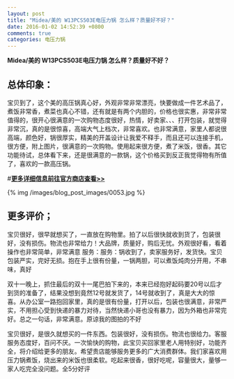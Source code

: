```yaml
---
layout: post
title: "Midea/美的 W13PCS503E电压力锅 怎么样？质量好不好？"
date: 2016-01-02 14:52:39 +0800
comments: true
categories: 电压力锅
---
```


**Midea/美的 W13PCS503E电压力锅 怎么样？质量好不好？**

## 总体印象：

宝贝到了，这个美的高压锅真心好，外观非常非常漂亮，快要做成一件艺术品了，煮饭非常香，煮菜也真心不错，还有就是有两个内胆的，价格也很实惠，非常非常值得的，很开心很满意的一次购物态度很好，热情，好卖家、、、打开包装，就觉得非常沉，真的是很惊喜，高端大气上档次，非常喜欢。也非常满意，家里人都说很高端，颜色好，锅很厚实，精美的开盖设计让我爱不释手，而且还可以连接手机，很方便，附上图片，很满意的一次购物。使用起来很方便，煮了米饭，很香。其它功能待试，总体看下来，还是很满意的一款锅，这个价格买到反正我觉得物有所值了，喜欢的一款高压锅。

#[**更多详细信息前往官方商店查看>>**](http://redirect.simba.taobao.com/rd?w=unionnojs&f=http%3A%2F%2Fai.taobao.com%2Fauction%2Fedetail.htm%3Fe%3DFQcGyuTFQl4jmraEDZVrLtjZpXdWlxEe3mOR1RWMIyqLltG5xFicOdXrTUTgh9sMDPIwxrc30rgx5xFFx04TddwPqZtsoXfgqLKJiCwc7I6msqdEeVczj3nayBoLCgTwXiecsi3INrd0LoV9DtDSHw%253D%253D%26ptype%3D100010%26from%3Dbasic&k=5ccfdb950740ca16&c=un&b=alimm_0&p=mm_109581374_12296429_46532450)

<!--More-->

{% img /images/blog_post_images/0053.jpg %}

## 更多评价；

宝贝很好，很早就想买了，一直放在购物里。拍了以后很快就收到货了，包装很好，没有损伤。物流也非常给力！大品牌，质量好，购后无忧。外观很好看，看着操作也非常简单，非常满意
服务：服务：锅收到了，卖家服务好，发货快。宝贝包装严实，完好无损。抱在手上很有份量，一锅两胆，可以煮饭炖肉分开用，不串味，真好

双十一晚上，抓住最后的双十一尾巴拍下来的，本来已经抱好起码要20号以后才到货的准备了，结果没想到竟然12号就发货了，14号就收到了，真是大大的惊喜。从办公室一路抱回家里，真的是很有份量，打开以后，包装也很满意，非常严实，不用担心受到快递的暴力对待，当然快递小哥也没有暴力，因为外箱也非常完好。总之一句话，非常满意。原谅我的图拍的不好

宝贝很好，是很久就想买的一件东西。包装很好，没有损伤。物流也很给力。客服服务态度好，百问不厌。一次愉快的购物，此宝贝买回家里老人用特别好，功能齐全，将介绍给更多的朋友。希望贵店能够服务更多的广大消费群体。我们家喜欢用压力锅煮饭，烧出来的米饭也很柔软。吃起来很香，很好吃呢，容量很大，量够一家人吃完全没问题。全5分好评